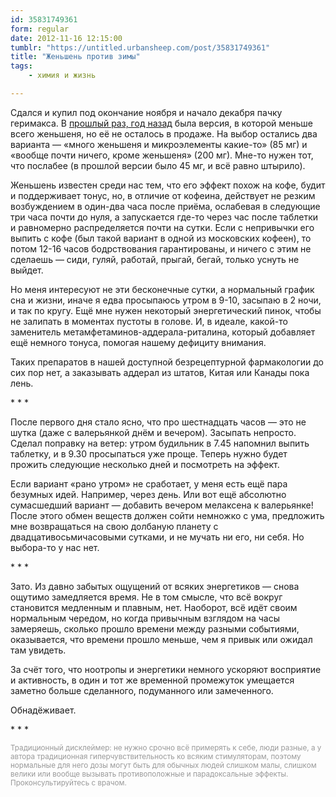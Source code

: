 ```yaml
---
id: 35831749361
form: regular
date: 2012-11-16 12:15:00
tumblr: "https://untitled.urbansheep.com/post/35831749361"
title: "Женьшень против зимы"
tags:
    - химия и жизнь

---
```


<p>Сдался и купил под окончание ноября и начало декабря пачку геримакса. В <a href="http://urbansheep.ru/friendfeed/entry.html?id=d1e6217b__energy-surplus">прошлый раз, год назад</a> была версия, в которой меньше всего женьшеня, но её не осталось в продаже. На выбор остались два варианта — «много женьшеня и микроэлементы какие-то» (85 мг) и «вообще почти ничего, кроме женьшеня» (200 мг). Мне-то нужен тот, что послабее (в прошлой версии было 45 мг, и всё равно штырило).</p>

<!-- more -->

<p>Женьшень известен среди нас тем, что его эффект похож на кофе, будит и поддерживает тонус, но, в отличие от кофеина, действует не резким возбуждением в один-два часа после приёма, ослабевая в следующие три часа почти до нуля, а запускается где-то через час после таблетки и равномерно распределяется почти на сутки. Если с непривычки его выпить с кофе (был такой вариант в одной из московских кофеен), то потом 12-16 часов бодрствования гарантированы, и ничего с этим не сделаешь — сиди, гуляй, работай, прыгай, бегай, только уснуть не выйдет.</p>

<p>Но меня интересуют не эти бесконечные сутки, а нормальный график сна и жизни, иначе я едва просыпаюсь утром в 9-10, засыпаю в 2 ночи, и так по кругу. Ещё мне нужен некоторый энергетический пинок, чтобы не залипать в моментах пустоты в голове. И, в идеале, какой-то заменитель метамфетаминов-аддерала-риталина, который добавляет ещё немного тонуса, помогая нашему дефициту внимания.</p>

<p>Таких препаратов в нашей доступной безрецептурной фармакологии до сих пор нет, а заказывать аддерал из штатов, Китая или Канады пока лень.</p>

<p class="splitter">* * *</p>

<p>После первого дня стало ясно, что про шестнадцать часов — это не шутка (даже с валерьянкой днём и вечером). Засыпать непросто. Сделал поправку на ветер: утром будильник в 7.45 напомнил выпить таблетку, и в 9.30 просыпаться уже проще. Теперь нужно будет прожить следующие несколько дней и посмотреть на эффект.</p>

<p>Если вариант «рано утром» не сработает, у меня есть ещё пара безумных идей. Например, через день. Или вот ещё абсолютно сумасшедший вариант — добавить вечером мелаксена к валерьянке! После этого обмен веществ должен сойти немножко с ума, предложить мне возвращаться на свою долбаную планету с двадцативосьмичасовыми сутками, и не мучать ни его, ни себя. Но выбора-то у нас нет.</p>

<p class="splitter">* * *</p>

<p>Зато. Из давно забытых ощущений от всяких энергетиков — снова ощутимо замедляется время. Не в том смысле, что всё вокруг становится медленным и плавным, нет. Наоборот, всё идёт своим нормальным чередом, но когда привычным взглядом на часы замеряешь, сколько прошло времени между разными событиями, оказывается, что времени прошло меньше, чем я привык или ожидал там увидеть.</p>

<p>За счёт того, что ноотропы и энергетики немного ускоряют восприятие и активность, в один и тот же временной промежуток умещается заметно больше сделанного, подуманного или замеченного.</p>

<p>Обнадёживает.</p>

<p class="splitter">* * *</p>

<p><small style="color:#999;">Традиционный дисклеймер: не нужно срочно всё примерять к себе, люди разные, а у автора традиционная гиперчувствительность ко всяким стимуляторам, поэтому нормальные для него дозы могут быть для обычных людей слишком малы, слишком велики или вообще вызывать противоположные и парадоксальные эффекты. Проконсультируйтесь с врачом.</small></p>

